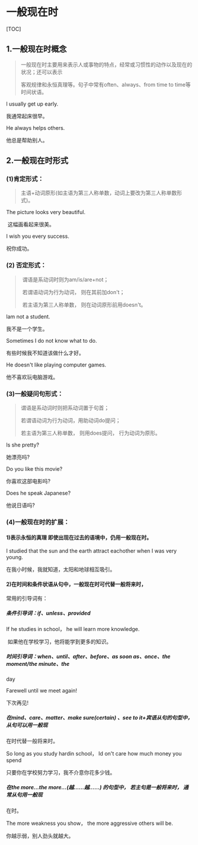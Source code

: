 # 一般现在时

[TOC]



##   1.一般现在时概念  

>   一般现在时主要用来表示人或事物的特点，经常或习惯性的动作以及现在的状况；还可以表示  
>
>   客观规律和永恒真理等。句子中常有often、always、from time to time等时间状语。  

  l usually get up early.  

我通常起床很早。  

  He always helps others.  

  他总是帮助别人。  

  

##   2.一般现在时形式  

###   (1)肯定形式：

> ​	主语+动词原形(如主语为第三人称单数，动词上要改为第三人称单数形式)。  

  The picture looks very beautiful.  

​	这幅画看起来很美。  

  I wish you every  success.  

  祝你成功。  

###   (2) 否定形式：

> ​	谓语是系动词时则为am/is/are+not； 
>
> ​    若谓语动词为行为动词， 则在其前加don't；  
>
> ​    若主语为第三人称单数， 则在动词原形前用doesn't。  

  lam not a student.  

我不是一个学生。  

  Sometimes I do not know what to do.

  有些时候我不知道该做什么才好。  

  He doesn't like playing computer games.  

他不喜欢玩电脑游戏。  

###   (3)一般疑问句形式：

> 谓语是系动词时则把系动词置于句首；
>
> 若谓语动词为行为动词，用助动词do提问；
>
> 若主语为第三人称单数， 则用does提问， 行为动词为原形。  

  ls she pretty? 

 她漂亮吗?  

  Do you like this movie?  

你喜欢这部电影吗?  

  Does he speak Japanese?  

 他说日语吗?  

   

###   (4)一般现在时的扩展：  

####   1)表示永恒的真理      即使出现在过去的语境中，仍用一般现在时。

  I studied that the sun and the earth attract  eachother when I was very young. 

 在我小时候，我就知道，太阳和地球相互吸引。  

####   2)在时间和条件状语从句中，一般现在时可代替一般将来时，

 常用的引导词有：  

##### 	**条件引导词：if、unless、provided**  

  If he studies in school， he will learn more knowledge. 

​	 如果他在学校学习，他将能学到更多的知识。  

#####     时间引导词：when、until、after、before、as soon as、once、the moment/the minute、the  

  day  

  Farewell until we meet again!  

  下次再见!  

#####     在mind、care、matter、make sure(certain) 、see to it+宾语从句的句型中， 从句可以用一般现  

  在时代替一般将来时。  

  So long as you study hardin school， Id on't care  how much money you spend  

只要你在学校努力学习，我不介意你花多少钱。  

#####     在the more...the more...(越……越……) 的句型中， 若主句是一般将来时， 通常从句用一般现  

  在时。  

  The more weakness you show， the more aggressive others will be.  

你越示弱，别人劲头就越大。